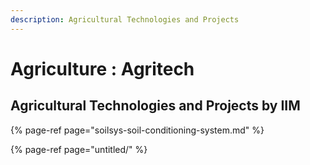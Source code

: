 ```yaml
---
description: Agricultural Technologies and Projects
---
```


# Agriculture : Agritech

## Agricultural Technologies and Projects by IIM

{% page-ref page="soilsys-soil-conditioning-system.md" %}

{% page-ref page="untitled/" %}



